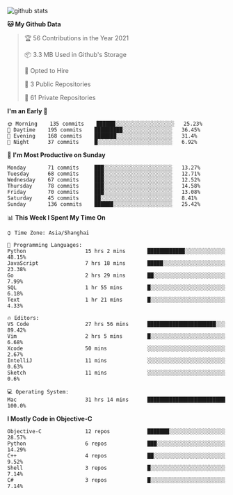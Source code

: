 
![github stats](https://github-readme-stats.vercel.app/api?username=ChesterYue&show_icons=true&count_private=true)

<!-- ![wakatime](https://github-readme-stats.vercel.app/api/wakatime?username=ChesterYue&layout=compact) -->

<!-- ![wakatime](https://github-readme-stats.vercel.app/api/top-langs/?username=ChesterYue&layout=compact) -->

<!--START_SECTION:waka-->
**🐱 My Github Data** 

> 🏆 56 Contributions in the Year 2021
 > 
> 📦 3.3 MB Used in Github's Storage 
 > 
> 💼 Opted to Hire
 > 
> 📜 3 Public Repositories 
 > 
> 🔑 61 Private Repositories  
 > 
**I'm an Early 🐤** 

```text
🌞 Morning    135 commits    ██████░░░░░░░░░░░░░░░░░░░   25.23% 
🌆 Daytime    195 commits    █████████░░░░░░░░░░░░░░░░   36.45% 
🌃 Evening    168 commits    ███████░░░░░░░░░░░░░░░░░░   31.4% 
🌙 Night      37 commits     █░░░░░░░░░░░░░░░░░░░░░░░░   6.92%

```
📅 **I'm Most Productive on Sunday** 

```text
Monday       71 commits     ███░░░░░░░░░░░░░░░░░░░░░░   13.27% 
Tuesday      68 commits     ███░░░░░░░░░░░░░░░░░░░░░░   12.71% 
Wednesday    67 commits     ███░░░░░░░░░░░░░░░░░░░░░░   12.52% 
Thursday     78 commits     ███░░░░░░░░░░░░░░░░░░░░░░   14.58% 
Friday       70 commits     ███░░░░░░░░░░░░░░░░░░░░░░   13.08% 
Saturday     45 commits     ██░░░░░░░░░░░░░░░░░░░░░░░   8.41% 
Sunday       136 commits    ██████░░░░░░░░░░░░░░░░░░░   25.42%

```


📊 **This Week I Spent My Time On** 

```text
⌚︎ Time Zone: Asia/Shanghai

💬 Programming Languages: 
Python                   15 hrs 2 mins       ████████████░░░░░░░░░░░░░   48.15% 
JavaScript               7 hrs 18 mins       █████░░░░░░░░░░░░░░░░░░░░   23.38% 
Go                       2 hrs 29 mins       ██░░░░░░░░░░░░░░░░░░░░░░░   7.99% 
SQL                      1 hr 55 mins        █░░░░░░░░░░░░░░░░░░░░░░░░   6.18% 
Text                     1 hr 21 mins        █░░░░░░░░░░░░░░░░░░░░░░░░   4.33%

🔥 Editors: 
VS Code                  27 hrs 56 mins      ██████████████████████░░░   89.42% 
Vim                      2 hrs 5 mins        █░░░░░░░░░░░░░░░░░░░░░░░░   6.68% 
Xcode                    50 mins             ░░░░░░░░░░░░░░░░░░░░░░░░░   2.67% 
IntelliJ                 11 mins             ░░░░░░░░░░░░░░░░░░░░░░░░░   0.63% 
Sketch                   11 mins             ░░░░░░░░░░░░░░░░░░░░░░░░░   0.6%

💻 Operating System: 
Mac                      31 hrs 14 mins      █████████████████████████   100.0%

```

**I Mostly Code in Objective-C** 

```text
Objective-C              12 repos            ███████░░░░░░░░░░░░░░░░░░   28.57% 
Python                   6 repos             ███░░░░░░░░░░░░░░░░░░░░░░   14.29% 
C++                      4 repos             ██░░░░░░░░░░░░░░░░░░░░░░░   9.52% 
Shell                    3 repos             █░░░░░░░░░░░░░░░░░░░░░░░░   7.14% 
C#                       3 repos             █░░░░░░░░░░░░░░░░░░░░░░░░   7.14%

```



<!--END_SECTION:waka-->